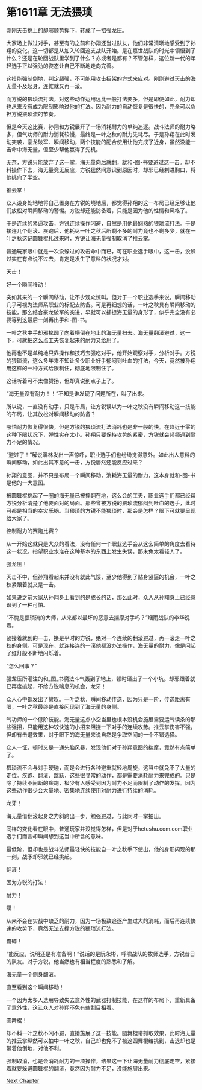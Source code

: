 # 第1611章 无法猥琐

刚刚天击挑上的却邪顺势挥下，转成了一招强龙压。

大家场上做过对手，甚至有的之前和孙翔还当过队友，他们非常清晰地感受到了孙翔的变化。这一切都是从加入轮回这支战队开始。是在嘉世战队的时光中领悟到了什么？还是在轮回战队里学到了什么？亦或者是都有？不管怎样，这位新一代的年轻选手正以强劲的姿态让自己不断地走向完善。

这技能强制倒地，判定超强，不可能用攻击招架的方式来应对。刚刚避过天击的海无量不及起身，连忙就又再一滚。

而方锐的猥琐流打法，对这些动作运用远比一般打法要多，但是即便如此，耐力却也从来没有成为限制影响过他的打法。因为耐力的自动恢复是很快的，完全可以负担方锐猥琐流的节奏。

但是今天这比赛，孙翔和方锐展开了一场消耗耐力的单纯追逐。战斗法师的耐力略多，但气功师的耐力消耗较慢，最终是一叶之秋的耐力先耗尽。于是孙翔在此时发动突袭，豪龙破军、瞬间移动，两个技能的配合使用让他完成了近身，虽然没能一击命中海无量，但至少帮他赢得了先机。

无奈，方锐只能放弃了这一掌，海无量向后就翻，就和-图-书要避过这一击。却不料操作下去，海无量竟无反应，方锐猛然间意识到原因时，却邪已经刺进胸口，将他挑向了半空。

推云掌！

众人设身处地地将自己置身在方锐的境地后，都觉得孙翔的这一布局已经足够让他们放松对瞬间移动的警惕。方锐却还能防备着，只能是因为他的性情和风格了。

于是连续的紧逼攻击，方锐连续操作闪避，自然是用他最娴熟的猥琐流打法。于是接连几个翻滚、疾跑后，他耗尽一叶之秋后所剩不多的耐力竟也不剩多少，就在一叶之秋这记圆舞棍扎过来时，方锐让海无量强制取消了推云掌。

普通玩家眼中就是一次没躲过的攻击命中而已，可在职业选手眼中，这一击，没躲过实在有点说不过去，肯定是发生了意料的状况才对。

天击！

好一个瞬间移动！

突如其来的一个瞬间移动，让不少观众惊叫。但对于一个职业选手来说，瞬间移动几乎可视为法师系职业的标配去防备。可是再细想的话，一叶之秋具有瞬间移动的技能，那么结合豪龙破军的突进，早就可以捕捉海无量的身形了，似乎完全没有必要等到这最后一刻再出手和-图-书。

一叶之秋中手却邪抡圆了向着横倒在地上的海无量扫去。海无量翻滚避过，这一下，可就把这么点工夫恢复起来的耐力又给用了。

他再也不是单纯地只靠操作和技巧去强吃对手，他开始观察对手，分析对手。方锐的猥琐流，这么多年来不知让多少职业好手郁闷到吐血的打法，今天，竟然被孙翔用这样的一种方式给限制住，彻底地限制住了。

这话听着可不太像赞扬，但却真说到点子上了。

“海无量没有耐力！！”不知是谁发现了问题所在，叫了出来。

所以说，一直没有动手，只是布局，让方锐误以为一叶之秋没有瞬间移动这一技能的布局，让其放松对瞬间移动的防备？

哪怕耐力恢复得很快，但是方锐的猥琐流打法消耗也是非一般的快。在趋近于零的这种下限状况下，弹性实在太小。孙翔只要保持攻势的紧密，方锐就会频频遇到耐力不足的情况。

“避过了！”解说潘林发出一声惊呼，职业选手们也纷纷觉得意外。如此出人意料的瞬间移动，如此出其不意的一击，方锐居然还能反应过来？

孙翔的意图，并不只是布局一个瞬间移动，消耗海无量的耐力，这本身就和-图-书是他的一大意图。

被圆舞棍挑起了一圈的海无量已被摔翻在地，这么会的工夫，职业选手们都已经帮方锐分析清楚了他要面对的局面。那些曾被方锐的猥琐流郁闷到吐血的选手，此时可都是相当的幸灾乐祸。当猥琐的方锐不能猥琐时，那会是怎样？眼下可就要呈现给大家了。

控制耐力的赛跑比赛？

从一开始这就只是大众的看法，没有任何一个职业选手会从这么简单的角度去看待这一状况。指望职业水准在这种基本的东西上发生失误，那未免太看轻人了。

强龙压！

天击不中，但孙翔看起来并没有就此气馁，至少他得到了贴身紧逼的机会，一叶之秋紧跟着就又是一击。

如果说之前大家从孙翔身上看到的是成长的话，那么此时，众人从孙翔身上已经意识到了一种可怕。

“不愧是猥琐流的大师，从来都以最坏的恶意去揣摩对手吗？”烟雨战队的李华说着。

紧接着就到的一击，换是平时的方锐，绝对一个连续的翻滚避过，再一滚走一叶之秋的身侧。可是现在，就连接连的一滚他都没办法操作，海无量的耐力，像是闪起了红灯般不断地闪烁着。

“怎么回事？”

强龙压所灌注的和_图_书魔法斗气轰到了地上，顿时砸出了一个小坑。却邪跟着就已再度挑起，不给方锐喘息的机会，龙牙！

众人心中都发出了赞叹。一叶之秋，瞬间移动传送，因为只是一阶，传送距离有限，一叶之秋最终是直接闪现到了海无量的身侧。

气功师的一个低阶技能。海无量这点小空当里也根本没机会施展需要运气读条的那些强招，只能用这种较快速的小招来阻挠一下对手的连续攻势。推云掌伤害不强，但却有击退效果，对于眼下的海无量来说自然是争取空间的一个不错选择。

众人一怔，顿时又是一通头脑风暴，发现他们对于孙翔意图的揣摩，竟然有点简单了。

猥琐流不会与对手硬碰，而是会进行各种避重就轻地周旋，这当中就免不了大量的走位。疾跑、翻滚、跳跃，这些很寻常的动作，都是需要消耗耐力来完成的。只是除了持续不间断的疾跑，极少有人感受到因为耐力不足而限制了动作的发挥。因为这些动作很少会大量地、密集地连续使用对耐力进行持续的消耗。

龙牙！

海无量借翻滚起身之力斜跨出一步，勉强避过，与此同时一掌拍出。

同样的变化看在眼中，普通玩家并没觉得怎样，但是对于hetushu.com.com职业选手们而言却瞬间想到这当中所含的意味。

最低阶，但却也是战斗法师最轻快的技能自一叶之秋手下使出，他的身形闪现的那一刻，战矛却邪就已经挑起。

翻滚！

因为方锐的打法！

耐力！

噗！

从来不会在实战中缺乏的耐力，因为一场极致追逐产生过大的消耗，而后再连续快速的攻势下，竟然无法支撑方锐的猥琐流打法。

霸碎！

“能反应，说明还是有准备啊！”说话的是阮永彬，呼啸战队的牧师选手，方锐昔日的队友。对于方锐，他当然也有相当程度的熟悉和了解。

海无量一个侧身翻滚。

直至看到这个瞬间移动！

一个因为太多人选用导致失去意外性的武器打制技能，在这样的布局下，重新具备了意外性，这让众人对孙翔不免有些刮目相看。

圆舞棍！

却不料一叶之秋不闪不避，直接施展了这一技能。圆舞棍带抓取效果，此时海无量的推云掌纵然可以拍中一叶之秋，自己却也免不了被这圆舞棍给挑到，击退却也是带着他倒地，对他不利。

强制取消，也是会消耗耐力的一项操作，结果这一下让海无量耐力彻底走空，紧接着就要躲避圆舞棍的翻滚，竟然因为耐力不足，没能施展出来。



[Next Chapter](%E7%AC%AC1612%E7%AB%A0%20%E4%B8%80%E7%A7%92%E9%92%9F%E6%B2%99%E5%8C%85.md)